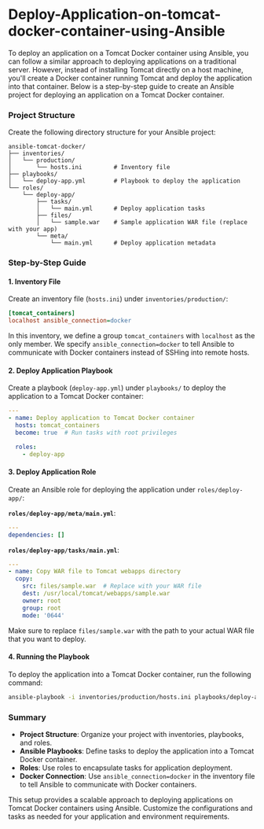 # Deploy-Application-on-tomcat-docker-container-using-Ansible

To deploy an application on a Tomcat Docker container using Ansible, you can follow a similar approach to deploying applications on a traditional server. However, instead of installing Tomcat directly on a host machine, you'll create a Docker container running Tomcat and deploy the application into that container. Below is a step-by-step guide to create an Ansible project for deploying an application on a Tomcat Docker container.

### Project Structure

Create the following directory structure for your Ansible project:

```
ansible-tomcat-docker/
├── inventories/
│   └── production/
│       └── hosts.ini         # Inventory file
├── playbooks/
│   └── deploy-app.yml        # Playbook to deploy the application
└── roles/
    └── deploy-app/
        ├── tasks/
        │   └── main.yml      # Deploy application tasks
        ├── files/
        │   └── sample.war    # Sample application WAR file (replace with your app)
        └── meta/
            └── main.yml      # Deploy application metadata
```

### Step-by-Step Guide

#### 1. Inventory File

Create an inventory file (`hosts.ini`) under `inventories/production/`:

```ini
[tomcat_containers]
localhost ansible_connection=docker
```

In this inventory, we define a group `tomcat_containers` with `localhost` as the only member. We specify `ansible_connection=docker` to tell Ansible to communicate with Docker containers instead of SSHing into remote hosts.

#### 2. Deploy Application Playbook

Create a playbook (`deploy-app.yml`) under `playbooks/` to deploy the application to a Tomcat Docker container:

```yaml
---
- name: Deploy application to Tomcat Docker container
  hosts: tomcat_containers
  become: true  # Run tasks with root privileges

  roles:
    - deploy-app
```

#### 3. Deploy Application Role

Create an Ansible role for deploying the application under `roles/deploy-app/`:

**`roles/deploy-app/meta/main.yml`**:

```yaml
---
dependencies: []
```

**`roles/deploy-app/tasks/main.yml`**:

```yaml
---
- name: Copy WAR file to Tomcat webapps directory
  copy:
    src: files/sample.war  # Replace with your WAR file
    dest: /usr/local/tomcat/webapps/sample.war
    owner: root
    group: root
    mode: '0644'
```

Make sure to replace `files/sample.war` with the path to your actual WAR file that you want to deploy.

#### 4. Running the Playbook

To deploy the application into a Tomcat Docker container, run the following command:

```bash
ansible-playbook -i inventories/production/hosts.ini playbooks/deploy-app.yml
```

### Summary

- **Project Structure**: Organize your project with inventories, playbooks, and roles.
- **Ansible Playbooks**: Define tasks to deploy the application into a Tomcat Docker container.
- **Roles**: Use roles to encapsulate tasks for application deployment.
- **Docker Connection**: Use `ansible_connection=docker` in the inventory file to tell Ansible to communicate with Docker containers.

This setup provides a scalable approach to deploying applications on Tomcat Docker containers using Ansible. Customize the configurations and tasks as needed for your application and environment requirements.
